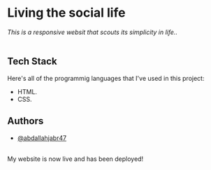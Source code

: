 # Living the social life

_This is a responsive websit that scouts its simplicity in life.._
<br><br>


## Tech Stack

Here's all of the programmig languages that I've used in this project:

- HTML.
- CSS.


## Authors

- [@abdallahjabr47](https://www.github.com/abdallahjabr47)

<br>My website is now live and has been deployed!
